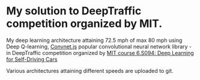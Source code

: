 # My solution to DeepTraffic competition organized by MIT.

My deep learning architecture attaining 72.5 mph of max 80 mph using Deep Q-learning, [Convnet.js](http://cs.stanford.edu/people/karpathy/convnetjs/) popular convolutional neural network library -  in DeepTraffic competition organized by [MIT course 6.S094: Deep Learning for Self-Driving Cars](http://selfdrivingcars.mit.edu/)
    
Various architectures attaining different speeds are uploaded to git.
